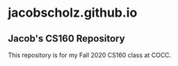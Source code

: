 # jacobscholz.github.io
## Jacob's CS160 Repository

This repository is for my Fall 2020 CS160 class at COCC.
